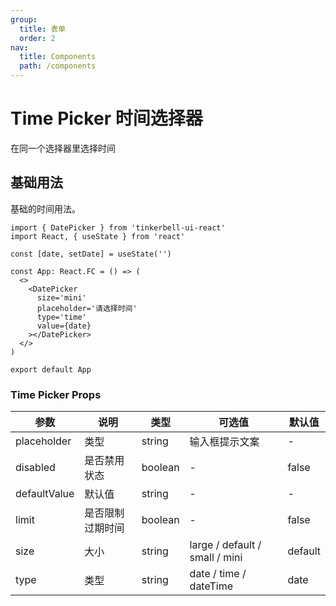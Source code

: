 ```yaml
---
group:
  title: 表单
  order: 2
nav:
  title: Components
  path: /components
---
```


# Time Picker 时间选择器

在同一个选择器里选择时间

## 基础用法

基础的时间用法。

```tsx
import { DatePicker } from 'tinkerbell-ui-react'
import React, { useState } from 'react'

const [date, setDate] = useState('')

const App: React.FC = () => (
  <>
    <DatePicker
      size='mini'
      placeholder='请选择时间'
      type='time'
      value={date}
    ></DatePicker>
  </>
)

export default App
```

### Time Picker Props

| 参数         | 说明             | 类型    | 可选值                         | 默认值  |
| ------------ | ---------------- | ------- | ------------------------------ | ------- |
| placeholder  | 类型             | string  | 输入框提示文案                 | -       |
| disabled     | 是否禁用状态     | boolean | -                              | false   |
| defaultValue | 默认值           | string  | -                              | -       |
| limit        | 是否限制过期时间 | boolean | -                              | false   |
| size         | 大小             | string  | large / default / small / mini | default |
| type         | 类型             | string  | date / time / dateTime         | date    |
